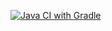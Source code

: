 [![Java CI with Gradle](https://github.com/Kris-i-kris/SQL/actions/workflows/blank.yml/badge.svg)](https://github.com/Kris-i-kris/SQL/actions/workflows/blank.yml)
